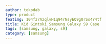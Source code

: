 ```yaml
---
author: tokodab
type: product
featimg: 104fz7AzqlvH1q94rNsyEQ9g0rSs4Y4tf
title: Kid Gintoki Samsung Galaxy S9 Case
tags: [samsung, galaxy, s9]
category: [samsung]
---
```

